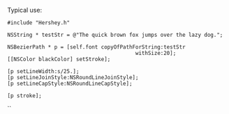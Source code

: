 
Typical use:

    #include "Hershey.h"

    NSString * testStr = @"The quick brown fox jumps over the lazy dog.";
       
    NSBezierPath * p = [self.font copyOfPathForString:testStr
                                             withSize:20];
    [[NSColor blackColor] setStroke];
    
    [p setLineWidth:s/25.];
    [p setLineJoinStyle:NSRoundLineJoinStyle];
    [p setLineCapStyle:NSRoundLineCapStyle];
    
    [p stroke];

``
